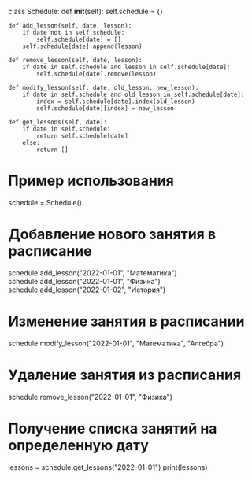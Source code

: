 class Schedule:
    def __init__(self):
        self.schedule = {}

    def add_lesson(self, date, lesson):
        if date not in self.schedule:
            self.schedule[date] = []
        self.schedule[date].append(lesson)

    def remove_lesson(self, date, lesson):
        if date in self.schedule and lesson in self.schedule[date]:
            self.schedule[date].remove(lesson)

    def modify_lesson(self, date, old_lesson, new_lesson):
        if date in self.schedule and old_lesson in self.schedule[date]:
            index = self.schedule[date].index(old_lesson)
            self.schedule[date][index] = new_lesson

    def get_lessons(self, date):
        if date in self.schedule:
            return self.schedule[date]
        else:
            return []

# Пример использования
schedule = Schedule()

# Добавление нового занятия в расписание
schedule.add_lesson("2022-01-01", "Математика")
schedule.add_lesson("2022-01-01", "Физика")
schedule.add_lesson("2022-01-02", "История")

# Изменение занятия в расписании
schedule.modify_lesson("2022-01-01", "Математика", "Алгебра")

# Удаление занятия из расписания
schedule.remove_lesson("2022-01-01", "Физика")

# Получение списка занятий на определенную дату
lessons = schedule.get_lessons("2022-01-01")
print(lessons)
